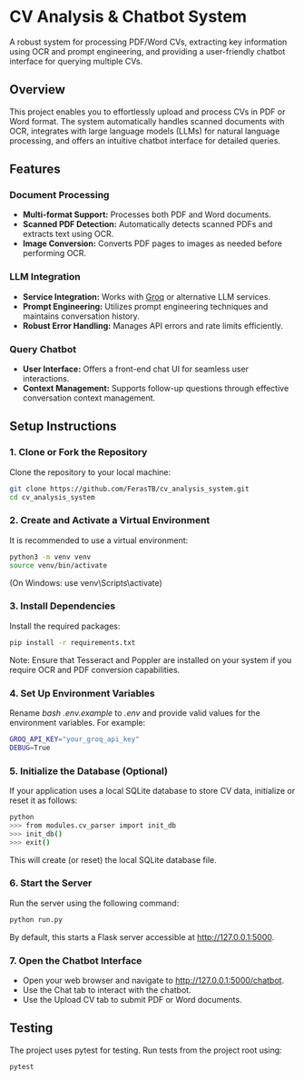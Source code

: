 # CV Analysis & Chatbot System

A robust system for processing PDF/Word CVs, extracting key information using OCR and prompt engineering, and providing a user-friendly chatbot interface for querying multiple CVs.

## Overview

This project enables you to effortlessly upload and process CVs in PDF or Word format. The system automatically handles scanned documents with OCR, integrates with large language models (LLMs) for natural language processing, and offers an intuitive chatbot interface for detailed queries.

## Features

### Document Processing
- **Multi-format Support:** Processes both PDF and Word documents.
- **Scanned PDF Detection:** Automatically detects scanned PDFs and extracts text using OCR.
- **Image Conversion:** Converts PDF pages to images as needed before performing OCR.

### LLM Integration
- **Service Integration:** Works with [Groq](https://pypi.org/project/groq/) or alternative LLM services.
- **Prompt Engineering:** Utilizes prompt engineering techniques and maintains conversation history.
- **Robust Error Handling:** Manages API errors and rate limits efficiently.

### Query Chatbot
- **User Interface:** Offers a front-end chat UI for seamless user interactions.
- **Context Management:** Supports follow-up questions through effective conversation context management.

## Setup Instructions

### 1. Clone or Fork the Repository

Clone the repository to your local machine:

```bash
git clone https://github.com/FerasTB/cv_analysis_system.git
cd cv_analysis_system
```
### 2. Create and Activate a Virtual Environment

It is recommended to use a virtual environment:

```bash
python3 -m venv venv
source venv/bin/activate
```
(On Windows: use venv\Scripts\activate)
### 3. Install Dependencies

Install the required packages:

```bash
pip install -r requirements.txt
```
Note: Ensure that Tesseract and Poppler are installed on your system if you require OCR and PDF conversion capabilities.
### 4. Set Up Environment Variables

Rename *bash .env.example* to *.env* and provide valid values for the environment variables. For example:


```bash
GROQ_API_KEY="your_groq_api_key"
DEBUG=True
```
### 5. Initialize the Database (Optional)

If your application uses a local SQLite database to store CV data, initialize or reset it as follows:

```bash
python
>>> from modules.cv_parser import init_db
>>> init_db()
>>> exit()
```
This will create (or reset) the local SQLite database file.

### 6. Start the Server

Run the server using the following command:

```bash
python run.py
```
By default, this starts a Flask server accessible at http://127.0.0.1:5000.

### 7. Open the Chatbot Interface

- Open your web browser and navigate to http://127.0.0.1:5000/chatbot.
- Use the Chat tab to interact with the chatbot.
- Use the Upload CV tab to submit PDF or Word documents.

## Testing

The project uses pytest for testing. Run tests from the project root using:


```bash
pytest
```


